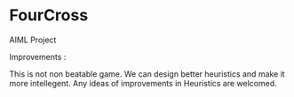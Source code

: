 # FourCross

AIML Project

Improvements :

This is not non beatable game. We can design better heuristics and make it more intellegent.
Any ideas of improvements in Heuristics are welcomed.

